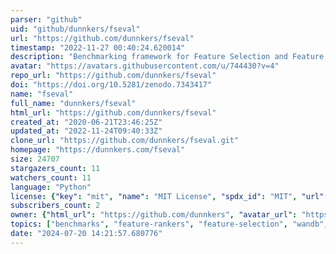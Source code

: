 ```yaml
---
parser: "github"
uid: "github/dunnkers/fseval"
url: "https://github.com/dunnkers/fseval"
timestamp: "2022-11-27 00:40:24.620014"
description: "Benchmarking framework for Feature Selection and Feature Ranking algorithms 🚀"
avatar: "https://avatars.githubusercontent.com/u/744430?v=4"
repo_url: "https://github.com/dunnkers/fseval"
doi: "https://doi.org/10.5281/zenodo.7343417"
name: "fseval"
full_name: "dunnkers/fseval"
html_url: "https://github.com/dunnkers/fseval"
created_at: "2020-06-21T23:46:25Z"
updated_at: "2022-11-24T09:40:33Z"
clone_url: "https://github.com/dunnkers/fseval.git"
homepage: "https://dunnkers.com/fseval"
size: 24707
stargazers_count: 11
watchers_count: 11
language: "Python"
license: {"key": "mit", "name": "MIT License", "spdx_id": "MIT", "url": "https://api.github.com/licenses/mit", "node_id": "MDc6TGljZW5zZTEz"}
subscribers_count: 2
owner: {"html_url": "https://github.com/dunnkers", "avatar_url": "https://avatars.githubusercontent.com/u/744430?v=4", "login": "dunnkers", "type": "User"}
topics: ["benchmarks", "feature-rankers", "feature-selection", "wandb", "hydra", "machine-learning", "python", "feature-ranking", "benchmarking", "benchmarking-framework", "scikit-learn", "automl"]
date: "2024-07-20 14:21:57.680776"
---
```

